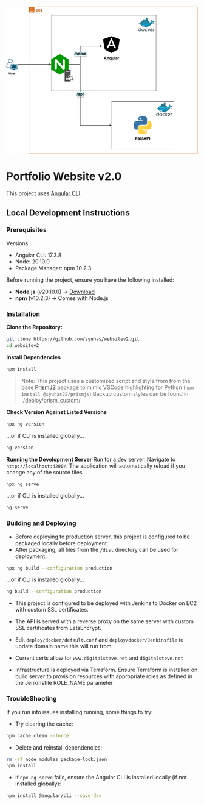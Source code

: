 ![Diagram](src/assets/project-images/rproxy-images/rproxy.png)

# Portfolio Website v2.0
This project uses [Angular CLI](https://github.com/angular/angular-cli).

## Local Development Instructions
### **Prerequisites**
Versions:
- Angular CLI: 17.3.8
- Node: 20.10.0
- Package Manager: npm 10.2.3

Before running the project, ensure you have the following installed:
- **Node.js** (v20.10.0) → [Download](https://nodejs.org/)
- **npm** (v10.2.3) → Comes with Node.js  

### Installation
**Clone the Repository:**
```sh
git clone https://github.com/syuhas/websitev2.git
cd websitev2
```

**Install Dependencies**
```sh
npm install
```
> Note: This project uses a customized script and style from from the base [PrismJS](https://github.com/PrismJS/prism) package to mimic VSCode highlighting for Python (`npm install @syuhas22/prismjs`)
> Backup custom styles can be found in ./deploy/prism_custom/

**Check Version Against Listed Versions**
```sh
npx ng version
```
...or if CLI is installed globally...
```sh
ng version
```
**Running the Development Server**
Run for a dev server. Navigate to `http://localhost:4200/`. The application will automatically reload if you change any of the source files.
```sh
npx ng serve
```
...or if CLI is installed globally...
```sh
ng serve
```

### Building and Deploying
- Before deploying to production server, this project is configured to be packaged locally before deployment.
- After packaging, all files from the `/dist` directory can be used for deployment.
```sh
npx ng build --configuration production
```
...or if CLI is installed globally...
```sh
ng build --configuration production
```

- This project is configured to be deployed with Jenkins to Docker on EC2 with custom SSL certificates.

- The API is served with a reverse proxy on the same server with custom SSL certificates from LetsEncrypt.

- Edit `deploy/docker/default.conf` and `deploy/docker/Jenkinsfile` to update domain name this will run from

- Current certs allow for `www.digitalsteve.net` and `digitalsteve.net`

- Infrastructure is deployed via Terraform. Ensure Terraform is installed on build server to provision resources with appropriate roles as defined in the Jenkinsfile ROLE_NAME parameter

### TroubleShooting
If you run into issues installing running, some things to try:

- Try clearing the cache:
```sh
npm cache clean --force
```
- Delete and reinstall dependencies:
```sh
rm -rf node_modules package-lock.json
npm install
```
- if `npx ng serve` fails, ensure the Angular CLI is installed locally (if not installed globally):
```sh
npm install @angular/cli --save-dev
```